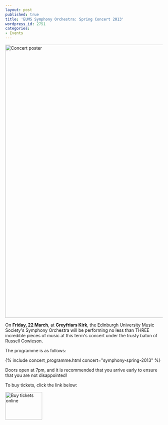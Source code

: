 ```yaml
---
layout: post
published: true
title: 'EUMS Symphony Orchestra: Spring Concert 2013'
wordpress_id: 2751
categories:
- Events
---
```


<a title="buy tickets online" href="http://www.ticketsource.co.uk/event/33082">
  <img alt="Concert poster" src="{{ site.external_assets }}/posters/20130322_symphony.jpg" width="620" height="872">
</a>

On **Friday, 22 March**, at **Greyfriars Kirk**, the Edinburgh University Music
Society's Symphony Orchestra will be performing no less than THREE incredible
pieces of music at this term's concert under the trusty baton of Russell
Cowieson.

The programme is as follows:

{% include concert_programme.html concert="symphony-spring-2013" %}

Doors open at 7pm, and it is recommended that you arrive early to ensure that
you are not disappointed!

To buy tickets, click the link below:

<a title="buy tickets online" href="http://www.ticketsource.co.uk/event/33082">
  <img alt="Buy tickets online" src="http://www.ticketsource.co.uk/images/buyTickets/buyTickets-medium.png" width="118" height="88" border="0">
</a>
